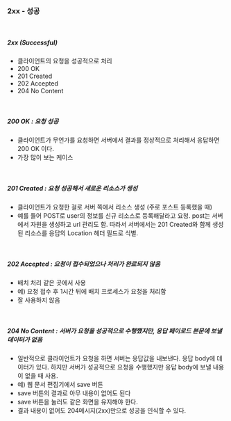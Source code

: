 ### 2xx - 성공

<br />

##### 2xx (Successful)

- 클라이언트의 요청을 성공적으로 처리
- 200 OK
- 201 Created
- 202 Accepted
- 204 No Content

<br>

##### 200 OK : 요청 성공

- 클라이언트가 무언가를 요청하면 서버에서 결과를 정상적으로 처리해서 응답하면 200 OK 이다.
- 가장 많이 보는 케이스

<br>

##### 201 Created : 요청 성공해서 새로운 리소스가 생성

- 클라이언트가 요청한 걸로 서버 쪽에서 리소스 생성 (주로 포스트 등록했을 때)
- 예를 들어 POST로 user의 정보를 신규 리소스로 등록해달라고 요청. post는 서버에서 자원을 생성하고 url 관리도 함. 따라서 서버에서는 201 Created와 함께 생성된 리소스를 응답의 Location 헤더 필드로 식별.

<br>

##### 202 Accepted : 요청이 접수되었으나 처리가 완료되지 않음

- 배치 처리 같은 곳에서 사용
- 예) 요청 접수 후 1시간 뒤에 배치 프로세스가 요청을 처리함
- 잘 사용하지 않음

<br>

##### 204 No Content : 서버가 요청을 성공적으로 수행했지만, 응답 페이로드 본문에 보낼 데이터가 없음

- 일반적으로 클라이언트가 요청을 하면 서버는 응답값을 내보낸다. 응답 body에 데이터가 있다. 하지만 서버가 성공적으로 요청을 수행했지만 응답 body에 보낼 내용이 없을 때 사용.
- 예) 웹 문서 편집기에서 save 버튼
- save 버튼의 결과로 아무 내용이 없어도 된다
- save 버튼을 눌러도 같은 화면을 유지해야 한다.
- 결과 내용이 없어도 204메시지(2xx)만으로 성공을 인식할 수 있다.
